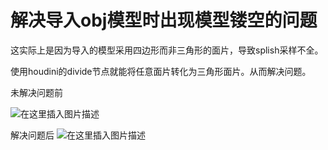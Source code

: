 # 解决导入obj模型时出现模型镂空的问题

这实际上是因为导入的模型采用四边形而非三角形的面片，导致splish采样不全。

使用houdini的divide节点就能将任意面片转化为三角形面片。从而解决问题。

未解决问题前

![在这里插入图片描述](https://img-blog.csdnimg.cn/8de945bf7f3e4ecaa7de87dcf3738816.png)



解决问题后
![在这里插入图片描述](https://img-blog.csdnimg.cn/0163b11a2b074fe99cac21017c77fdb5.png)
